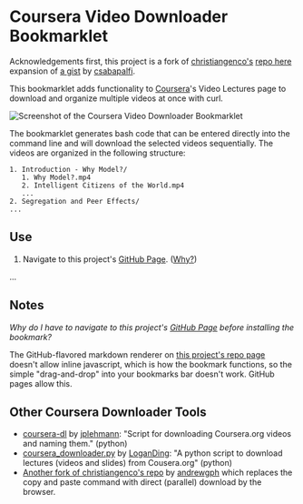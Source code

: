# Coursera Video Downloader Bookmarklet

Acknowledgements first, this project is a fork of [christiangenco's](https://github.com/christiangenco) [repo here](https://github.com/christiangenco/Coursera-Video-Downloader-Bookmarklet) expansion of [a gist](https://gist.github.com/1989008) by [csabapalfi](https://gist.github.com/csabapalfi).

This bookmarklet adds functionality to [Coursera](http://coursera.org)'s Video Lectures page to download and organize multiple videos at once with curl.

 ![Screenshot of the Coursera Video Downloader Bookmarklet](https://github.com/shivanker/Coursera-Video-Downloader-Bookmarklet/raw/master/screenshots/coursera_videos_after_bookmarklet.png)

The bookmarklet generates bash code that can be entered directly into the command line and will download the selected videos sequentially. The videos are organized in the following structure:

    1. Introduction - Why Model?/
       1. Why Model?.mp4
       2. Intelligent Citizens of the World.mp4
       ...
    2. Segregation and Peer Effects/
    ...

## Use

1. <span id="step1" class="">Navigate to this project's [GitHub Page](http://shivanker.github.com/Coursera-Video-Downloader-Bookmarklet#step2). ([Why?](#why_github_pages))</span>

...

## Notes

<a name="why_github_pages"></a>*Why do I have to navigate to this project's [GitHub Page](http://shivanker.github.com/Coursera-Video-Downloader-Bookmarklet) before installing the bookmark?*

The  GitHub-flavored markdown renderer on [this project's repo page](https://github.com/shivanker/Coursera-Video-Downloader-Bookmarklet) doesn't allow inline javascript, which is how the bookmark functions, so the simple "drag-and-drop" into your bookmarks bar doesn't work. GitHub pages allow this.

## Other Coursera Downloader Tools

* [coursera-dl](https://github.com/jplehmann/coursera) by [jplehmann](https://github.com/jplehmann): "Script for downloading Coursera.org videos and naming them." (python)
* [coursera_downloader.py](https://github.com/LoganDing/Coursera.org-Downloader) by [LoganDing](https://github.com/LoganDing/): "A python script to download lectures (videos and slides) from Cousera.org" (python)
* [Another fork of christiangenco's repo](https://github.com/andrewgph/Coursera-Video-Downloader-Bookmarklet) by [andrewgph](https://github.com/andrewgph) which replaces the copy and paste command with direct (parallel) download by the browser.
